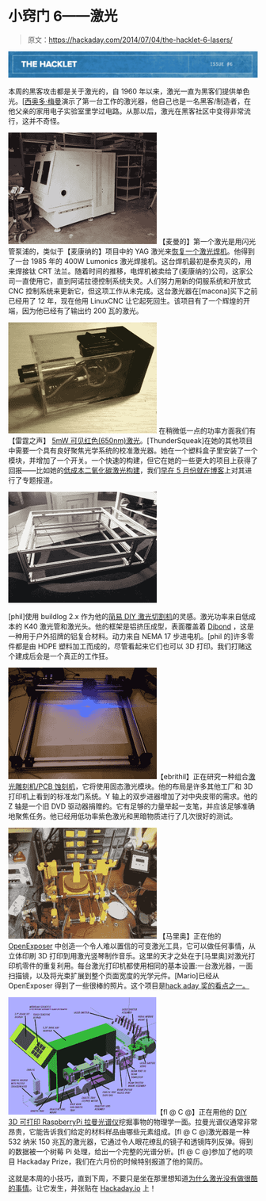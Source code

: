 # 小窍门 6——激光

> 原文：<https://hackaday.com/2014/07/04/the-hacklet-6-lasers/>

![Hacklet 6](img/e0fc0854c08d7bc2c8c0c74194b09536.png)

本周的黑客攻击都是关于激光的，自 1960 年以来，激光一直为黑客们提供单色光。[[西奥多·梅曼](http://en.wikipedia.org/wiki/Theodore_Maiman)演示了第一台工作的激光器，他自己也是一名黑客/制造者，在他父亲的家用电子实验室里学过电路。从那以后，激光在黑客社区中变得非常流行，这并不奇怪。

[![laserwelder](img/435649fb5d799406b50f1e510fa2eefc.png)](http://hackaday.io/project/189-Laser-Welder-Retrofit) 【麦曼的】第一个激光是用闪光管泵浦的，类似于【麦康纳的】项目中的 YAG 激光来[恢复一个激光焊机](http://hackaday.io/project/189-Laser-Welder-Retrofit)。他得到了一台 1985 年的 400W Lumonics 激光焊接机。这台焊机最初是泰克买的，用来焊接钛 CRT 法兰。随着时间的推移，电焊机被卖给了(麦康纳的)公司，这家公司一直使用它，直到阿诺拉德控制系统失灵。人们努力用新的伺服系统和开放式 CNC 控制系统来更新它，但这项工作从未完成。这台激光器在[macona]买下之前已经用了 12 年，现在他用 LinuxCNC 让它起死回生。该项目有了一个辉煌的开端，因为他已经有了输出约 200 瓦的激光。

[![d0c96d91](img/8ce01d6b385a4dfc370f8ebbc84b6de3.png)](http://hackaday.io/project/1025-650nm-5mw-Laser-Build) 在稍微低一点的功率方面我们有【雷霆之声】 [5mW 可见红色(650nm)激光](http://hackaday.io/project/1025-650nm-5mw-Laser-Build)。[ThunderSqueak]在她的其他项目中需要一个具有良好聚焦光学系统的校准激光器。她在一个塑料盒子里安装了一个模块，并增加了一个开关。一个快速的构建，但它在她的一些更大的项目上获得了回报——比如她的[低成本二氧化碳激光构建](http://hackaday.io/project/1023-Low-Cost-CO2-Laser-Build)，我们[早在 5 月份就在博客](http://hackaday.com/2014/05/05/building-a-co2-laser-in-a-hardware-store)上对其进行了专题报道。

[![la-cutter](img/987143f25bd5a4745b880fef622931ab.png)](http://hackaday.io/project/316-Simple-DIY-laser-cutter)

[phil]使用 buildlog 2.x 作为他的[简易 DIY 激光切割机](http://hackaday.io/project/316-Simple-DIY-laser-cutter)的灵感。激光功率来自低成本的 K40 激光管和激光头。他的框架是铝挤压成型，表面覆盖着 [Dibond](http://graphicdisplayusa.com/en/products/dibond/dibond/) ，这是一种用于户外招牌的铝复合材料。动力来自 NEMA 17 步进电机。[phil 的]许多零件都是由 HDPE 塑料加工而成的，尽管看起来它们也可以 3D 打印。我们打赌这个建成后会是一个真正的工作狂。

[![la-cutter2](img/f149835844c189d5dd5726b4dd38ab41.png)](http://hackaday.io/project/361-Homemade-PCB-Mill-%2F-Laseretcher)【ebrithil】正在研究一种组合[激光雕刻机/PCB 蚀刻机](http://hackaday.io/project/361-Homemade-PCB-Mill-%2F-Laseretcher)，它将使用固态激光模块。他的布局是许多其他工厂和 3D 打印机上看到的标准龙门系统。Y 轴上的双步进器增加了对中央皮带的需求。他的 Z 轴是一个旧 DVD 驱动器捐赠的。它有足够的力量举起一支笔，并应该足够准确地聚焦任务。他已经用低功率紫色激光和黑暗物质进行了几次很好的测试。

[![openexposer](img/63c0b3fcdbdc5f1ce55cebc6991ad135.png)](http://hackaday.io/project/1129-OpenExposer-) 【马里奥】正在他的 [OpenExposer](http://hackaday.io/project/1129-OpenExposer-) 中创造一个令人难以置信的可变激光工具，它可以做任何事情，从立体印刷 3D 打印到用激光竖琴制作音乐。这里的天才之处在于[马里奥]对激光打印机零件的重复利用。每台激光打印机都使用相同的基本设置:一台激光器，一面扫描镜，以及将光束扩展到整个页面宽度的光学元件。[Mario]已经从 OpenExposer 得到了一些很棒的照片。这个项目是[hack aday 奖的看点之一。](http://hackaday.io/prize)

[![ramenspec](img/d4301276899e3fe003d44e09f7d6093f.png)](http://hackaday.io/project/1279-DIY-3D-Printable-RaspberryPi-Raman-Spectrometer)【fl @ C @】正在用他的 [DIY 3D 可打印 RaspberryPi 拉曼光谱仪](http://hackaday.io/project/1279-DIY-3D-Printable-RaspberryPi-Raman-Spectrometer)挖掘事物的物理学一面。拉曼光谱仪通常非常昂贵，它能告诉我们给定的材料样品由哪些元素组成。[fl @ C @]激光器是一种 532 纳米 150 兆瓦的激光器，它通过令人眼花缭乱的镜子和透镜阵列反弹。得到的数据被一个树莓 Pi 处理，给出一个完整的光谱分析。[fl @ C @]参加了他的项目 Hackaday Prize，我们在六月份的时候特别报道了他的简历。

这就是本周的小技巧，直到下周，不要只是坐在那里想知道[为什么激光没有做很酷的事情](https://www.youtube.com/watch?v=MJ8UlkFj-1E)。让它发生，并张贴在 [Hackaday.io](http://hackaday.io/) 上！